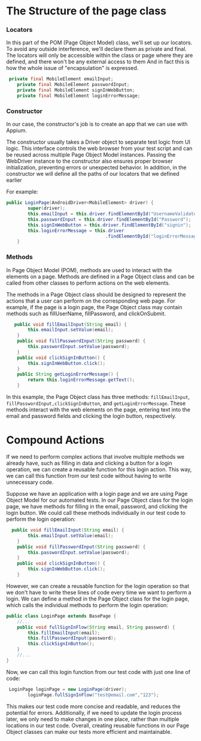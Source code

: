 # The Structure of the page class
### Locators
In this part of the POM (Page Object Model) class, we'll set up our locators. 
To avoid any outside interference, we'll declare them as private and final.
The locators will only be accessible within the class or page where they are defined, and there won't be any external access to them
And in fact this is how the whole issue of "encapsulation" is expressed.
```Java
 private final MobileElement emailInput;
    private final MobileElement passwordInput;
    private final MobileElement signInWebButton;
    private final MobileElement loginErrorMessage;
```

### Constructor
In our case, the constructor's job is to create an app that we can use with Appium.

The constructor usually takes a Driver object to separate test logic from UI logic. This interface controls the web browser from your test script and can be reused across multiple Page Object Model instances. Passing the WebDriver instance to the constructor also ensures proper browser initialization, preventing errors or unexpected behavior.
In addition, in the constructor we will define all the paths of our locators that we defined earlier

For example:
```Java
public LoginPage(AndroidDriver<MobileElement> driver) {
        super(driver);
        this.emailInput = this.driver.findElementById("UsernameValidator");
        this.passwordInput = this.driver.findElementById("Password");
        this.signInWebButton = this.driver.findElementById("signin");
        this.loginErrorMessage = this.driver
                                     .findElementById("loginErrorMessage");
    }
```

### Methods
In Page Object Model (POM), methods are used to interact with the elements on a page. 
Methods are defined in a Page Object class and can be called from other classes to perform actions on the web elements.

The methods in a Page Object class should be designed to represent the actions that a user can perform on the corresponding web page. 
For example, if the page is a login page, the Page Object class may contain methods such as fillUserName, fillPassword, and clickOnSubmit.
```Java
   public void fillEmailInput(String email) {
        this.emailInput.setValue(email);
    }
    public void fillPasswordInput(String password) {
        this.passwordInput.setValue(password);
    }
    public void clickSignInButton() {
        this.signInWebButton.click();
    }
    public String getLoginErrorMessage() {
        return this.loginErrorMessage.getText();
    }
```

In this example, the Page Object class has three methods: `fillEmailInput`, `fillPasswordInput,clickSignInButton`, and `getLoginErrorMessage`. 
These methods interact with the web elements on the page, entering text into the email and password fields and clicking the login button, respectively.

# Compound Actions
If we need to perform complex actions that involve multiple methods we already have, such as filling in data and clicking a button for a login operation, we can create a reusable function for this login action. 
This way, we can call this function from our test code without having to write unnecessary code.

Suppose we have an application with a login page and we are using Page Object Model for our automated tests. 
In our Page Object class for the login page, we have methods for filling in the email, password, and clicking the login button. 
We could call these methods individually in our test code to perform the login operation:

```Java
  public void fillEmailInput(String email) {
        this.emailInput.setValue(email);
    }
    public void fillPasswordInput(String password) {
        this.passwordInput.setValue(password);
    }
    public void clickSignInButton() {
        this.signInWebButton.click();
    }
```

However, we can create a reusable function for the login operation so that we don't have to write these lines of code every time we want to perform a login. 
We can define a method in the Page Object class for the login page, which calls the individual methods to perform the login operation:
```Java
public class LoginPage extends BasePage {
    //...
    public void fullSignInFlow(String email, String password) {
        this.fillEmailInput(email);
        this.fillPasswordInput(password);
        this.clickSignInButton();
    }
    //...
}
```

Now, we can call this login function from our test code with just one line of code:
```Java
 LoginPage loginPage = new LoginPage(driver);
        loginPage.fullSignInFlow("test@email.com","123");
```
This makes our test code more concise and readable, and reduces the potential for errors. Additionally, if we need to update the login process later, we only need to make changes in one place, rather than multiple locations in our test code. 
Overall, creating reusable functions in our Page Object classes can make our tests more efficient and maintainable.




